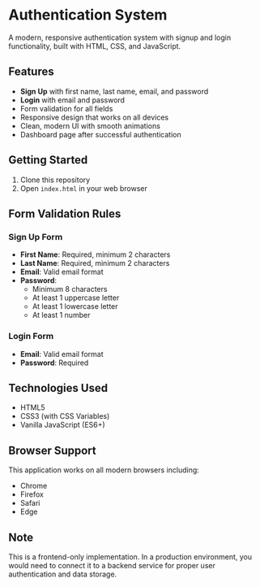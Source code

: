 # Authentication System

A modern, responsive authentication system with signup and login functionality, built with HTML, CSS, and JavaScript.

## Features

- **Sign Up** with first name, last name, email, and password
- **Login** with email and password
- Form validation for all fields
- Responsive design that works on all devices
- Clean, modern UI with smooth animations
- Dashboard page after successful authentication

## Getting Started

1. Clone this repository
2. Open `index.html` in your web browser

## Form Validation Rules

### Sign Up Form
- **First Name**: Required, minimum 2 characters
- **Last Name**: Required, minimum 2 characters
- **Email**: Valid email format
- **Password**: 
  - Minimum 8 characters
  - At least 1 uppercase letter
  - At least 1 lowercase letter
  - At least 1 number

### Login Form
- **Email**: Valid email format
- **Password**: Required

## Technologies Used

- HTML5
- CSS3 (with CSS Variables)
- Vanilla JavaScript (ES6+)

## Browser Support

This application works on all modern browsers including:
- Chrome
- Firefox
- Safari
- Edge

## Note
This is a frontend-only implementation. In a production environment, you would need to connect it to a backend service for proper user authentication and data storage.
